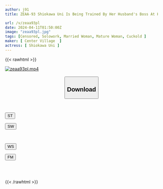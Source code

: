 ```yaml
---
author: j91
title: ZEAA-93 Shiokawa Uni Is Being Trained By Her Husband's Boss At Her Husband's House.

url: /v/zeaa93pl
date: 2024-04-11T01:50:00Z
image: "zeaa93pl.jpg"
tags: [Censored, Solowork, Married Woman, Mature Woman, Cuckold	]
maker: [ Center Village  ]
actress: [ Shiokawa Uni ]
---
```



{{< rawhtml >}}

<div class="video" data-videoid="JoLbP73JYaTjkgq">
    <a href="https://filemoon.sx/d/xgb72mpzg02l">
        <img src="/v/zeaa93pl/zeaa93pl.jpg" width="WIDTH" height="HEIGHT" alt="zeaa93pl.mp4" loading="lazy">
    </a>
</div>

<script type="text/javascript" src="https://j91.asia/asset/on-demand-st.js"></script>

<br>
  <link rel="stylesheet" href="https://j91.asia/asset/bs5.css">
  
  <center>
  <button class="btn btn-primary" type="button" data-bs-toggle="collapse" data-bs-target=".multi-collapse" aria-expanded="false" aria-controls="multiCollapseExample1 multiCollapseExample2"><h2>Download</h2></button></center>
</p>
<div class="row">
  <div class="col">
    <div class="collapse multi-collapse" id="multiCollapseExample1">
      <div class="card card-body">
	      	      <br>
<div class="buttons">  
<p><a href="https://streamtape.to/v/JoLbP73JYaTjkgq" target="_blank"><button class="btn-hover color-3"><i class="fa fa-download"></i> ST</button></a></p>
<p><a href="https://asnwish.com/93ydv0rnd3lf" target="_blank"><button class="btn-hover color-2"><i class="fa fa-download"></i> SW</button></a></p></div>
    </div>
  </div>
</div>
  <div class="col">
    <div class="collapse multi-collapse" id="multiCollapseExample2">
      <div class="card card-body">
	      <br>
<div class="buttons">
<p><a href="https://wolfstream.tv/lr1nc85pzxm9"><button class="btn-hover color-9"><i class="fa fa-download"></i> WS</button></a></p>
<p><a href="https://filemoon.sx/d/xgb72mpzg02l"><button class="btn-hover color-8"><i class="fa fa-download"></i> FM</button></a></p></div>
<br><br>
      </div>
    </div>
  </div>
</div>

{{< /rawhtml >}}